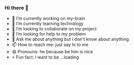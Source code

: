 ### Hi there 👋

- 🔭 I’m currently working on my-brain
- 🌱 I’m currently learning technology
- 👯 I’m looking to collaborate on my project
- 🤔 I’m looking for help to my problem
- 💬 Ask me about anything but i don't know about anything
- 📫 How to reach me: just say hi to me
- 😄 Pronouns: he because be him is nice
- ⚡ Fun fact: i want to be ...loading

